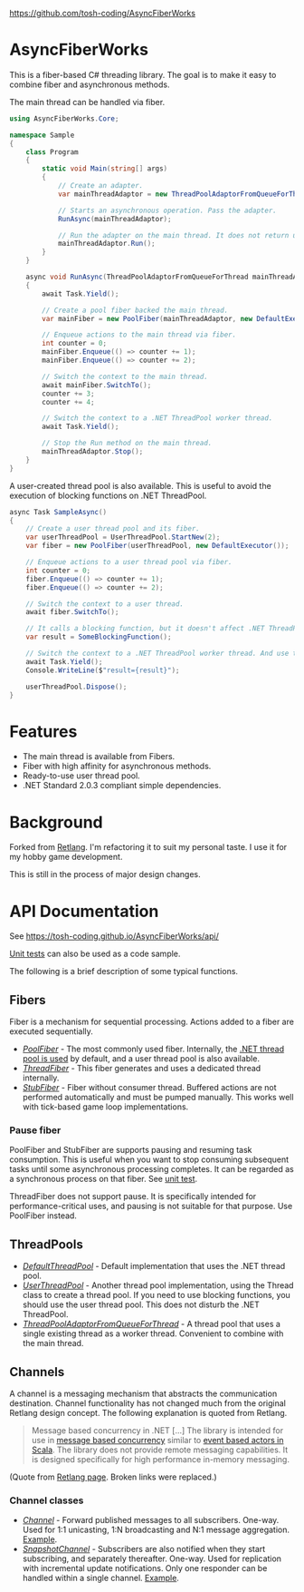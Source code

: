 https://github.com/tosh-coding/AsyncFiberWorks

# AsyncFiberWorks #
This is a fiber-based C# threading library. The goal is to make it easy to combine fiber and asynchronous methods.

The main thread can be handled via fiber.

```csharp
using AsyncFiberWorks.Core;

namespace Sample
{
    class Program
    {
        static void Main(string[] args)
        {
            // Create an adapter.
            var mainThreadAdaptor = new ThreadPoolAdaptorFromQueueForThread();

            // Starts an asynchronous operation. Pass the adapter.
            RunAsync(mainThreadAdaptor);

            // Run the adapter on the main thread. It does not return until Stop is called.
            mainThreadAdaptor.Run();
        }
    }

    async void RunAsync(ThreadPoolAdaptorFromQueueForThread mainThreadAdaptor)
    {
        await Task.Yield();

        // Create a pool fiber backed the main thread.
        var mainFiber = new PoolFiber(mainThreadAdaptor, new DefaultExecutor());

        // Enqueue actions to the main thread via fiber.
        int counter = 0;
        mainFiber.Enqueue(() => counter += 1);
        mainFiber.Enqueue(() => counter += 2);

        // Switch the context to the main thread.
        await mainFiber.SwitchTo();
        counter += 3;
        counter += 4;

        // Switch the context to a .NET ThreadPool worker thread.
        await Task.Yield();

        // Stop the Run method on the main thread.
        mainThreadAdaptor.Stop();
    }
}
```

A user-created thread pool is also available. This is useful to avoid the execution of blocking functions on .NET ThreadPool.

```csharp
async Task SampleAsync()
{
    // Create a user thread pool and its fiber.
    var userThreadPool = UserThreadPool.StartNew(2);
    var fiber = new PoolFiber(userThreadPool, new DefaultExecutor());

    // Enqueue actions to a user thread pool via fiber.
    int counter = 0;
    fiber.Enqueue(() => counter += 1);
    fiber.Enqueue(() => counter += 2);

    // Switch the context to a user thread.
    await fiber.SwitchTo();

    // It calls a blocking function, but it doesn't affect .NET ThreadPool because it's on a user thread.
    var result = SomeBlockingFunction();

    // Switch the context to a .NET ThreadPool worker thread. And use the result.
    await Task.Yield();
    Console.WriteLine($"result={result}");

    userThreadPool.Dispose();
}
```

# Features #
  * The main thread is available from Fibers.
  * Fiber with high affinity for asynchronous methods.
  * Ready-to-use user thread pool.
  * .NET Standard 2.0.3 compliant simple dependencies.

# Background #

Forked from [Retlang](https://code.google.com/archive/p/retlang/). I'm refactoring it to suit my personal taste. I use it for my hobby game development.

This is still in the process of major design changes.

# API Documentation #
See https://tosh-coding.github.io/AsyncFiberWorks/api/

[Unit tests](https://github.com/tosh-coding/AsyncFiberWorks/tree/main/src/AsyncFiberWorksTests) can also be used as a code sample.

The following is a brief description of some typical functions.

## Fibers ##
Fiber is a mechanism for sequential processing.  Actions added to a fiber are executed sequentially.

  * _[PoolFiber](https://github.com/tosh-coding/AsyncFiberWorks/blob/main/src/AsyncFiberWorks/Fibers/PoolFiber.cs)_ - The most commonly used fiber.  Internally, the [.NET thread pool is used](https://github.com/tosh-coding/AsyncFiberWorks/blob/main/src/AsyncFiberWorks/Core/DefaultThreadPool.cs#L21) by default, and a user thread pool is also available.
  * _[ThreadFiber](https://github.com/tosh-coding/AsyncFiberWorks/blob/main/src/AsyncFiberWorks/Fibers/ThreadFiber.cs)_ - This fiber generates and uses a dedicated thread internally.
  * _[StubFiber](https://github.com/tosh-coding/AsyncFiberWorks/blob/main/src/AsyncFiberWorks/Fibers/StubFiber.cs)_ - Fiber without consumer thread. Buffered actions are not performed automatically and must be pumped manually.  This works well with tick-based game loop implementations.

### Pause fiber ###
PoolFiber and StubFiber are supports pausing and resuming task consumption. This is useful when you want to stop consuming subsequent tasks until some asynchronous processing completes. It can be regarded as a synchronous process on that fiber.  See [unit test](https://github.com/tosh-coding/AsyncFiberWorks/blob/main/src/AsyncFiberWorksTests/FiberPauseResumeTests.cs#L51).

ThreadFiber does not support pause. It is specifically intended for performance-critical uses, and pausing is not suitable for that purpose.  Use PoolFiber instead.

## ThreadPools ##
 * _[DefaultThreadPool](https://github.com/tosh-coding/AsyncFiberWorks/blob/main/src/AsyncFiberWorks/Core/DefaultThreadPool.cs)_ - Default implementation that uses the .NET thread pool.
 * _[UserThreadPool](https://github.com/tosh-coding/AsyncFiberWorks/blob/main/src/AsyncFiberWorks/Core/UserThreadPool.cs)_ - Another thread pool implementation, using the Thread class to create a thread pool.  If you need to use blocking functions, you should use the user thread pool. This does not disturb the .NET ThreadPool.
 * _[ThreadPoolAdaptorFromQueueForThread](https://github.com/tosh-coding/AsyncFiberWorks/blob/main/src/AsyncFiberWorks/Core/ThreadPoolAdaptorFromQueueForThread.cs)_ - A thread pool that uses a single existing thread as a worker thread.  Convenient to combine with the main thread.

## Channels ##
A channel is a messaging mechanism that abstracts the communication destination.  Channel functionality has not changed much from the original Retlang design concept. The following explanation is quoted from Retlang.

> Message based concurrency in .NET
> \[...\]
> The library is intended for use in [message based concurrency](http://en.wikipedia.org/wiki/Message_passing) similar to [event based actors in Scala](http://lampwww.epfl.ch/~phaller/doc/haller07actorsunify.pdf).  The library does not provide remote messaging capabilities. It is designed specifically for high performance in-memory messaging.

(Quote from [Retlang page](https://code.google.com/archive/p/retlang/). Broken links were replaced.)

### Channel classes ###

 * _[Channel](https://github.com/tosh-coding/AsyncFiberWorks/blob/main/src/AsyncFiberWorks/Channels/Channel.cs)_ - Forward published messages to all subscribers.  One-way.  Used for 1:1 unicasting, 1:N broadcasting and N:1 message aggregation.  [Example](https://github.com/tosh-coding/AsyncFiberWorks/blob/main/src/AsyncFiberWorksTests/Examples/BasicExamples.cs#L20).
 * _[SnapshotChannel](https://github.com/tosh-coding/AsyncFiberWorks/blob/main/src/AsyncFiberWorks/Channels/SnapshotChannel.cs)_ - Subscribers are also notified when they start subscribing, and separately thereafter.  One-way. Used for replication with incremental update notifications.  Only one responder can be handled within a single channel.  [Example](https://github.com/tosh-coding/AsyncFiberWorks/blob/main/src/AsyncFiberWorksTests/Examples/BasicExamples.cs#L189).
